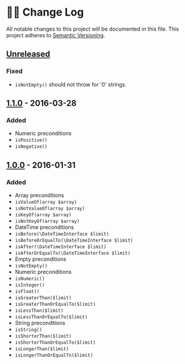 # :guardsman: Change Log
All notable changes to this project will be documented in this file.
This project adheres to [Semantic Versioning](http://semver.org/).

## [Unreleased]
### Fixed
- `isNotEmpty()` should not throw for '0' strings.

## [1.1.0] - 2016-03-28
### Added
- Numeric preconditions
 - `isPositive()`
 - `isNegative()`

## [1.0.0] - 2016-01-31
### Added
- Array preconditions
 - `isValueOf(array $array)`
 - `isNotValueOf(array $array)`
 - `isKeyOf(array $array)`
 - `isNotKeyOf(array $array)`
- DateTime preconditions
 - `isBefore(\DateTimeInterface $limit)`
 - `isBeforeOrEqualTo(\DateTimeInterface $limit)`
 - `isAfter(\DateTimeInterface $limit)`
 - `isAfterOrEqualTo(\DateTimeInterface $limit)`
- Empty preconditions
 - `isNotEmpty()`
- Numeric preconditions
 - `isNumeric()`
 - `isInteger()`
 - `isFloat()`
 - `isGreaterThan($limit)`
 - `isGreaterThanOrEqualTo($limit)`
 - `isLessThan($limit)`
 - `isLessThanOrEqualTo($limit)`
- String preconditions
 - `isString()`
 - `isShorterThan($limit)`
 - `isShorterThanOrEqualTo($limit)`
 - `isLongerThan($limit)`
 - `isLongerThanOrEqualTo($limit)`

[Unreleased]: https://github.com/guardsman/guardsman/compare/v1.1.0...HEAD
[1.1.0]: https://github.com/guardsman/guardsman/compare/v1.0.0...v1.1.0
[1.0.0]: https://github.com/guardsman/guardsman/compare/26b5a44...v1.0.0
